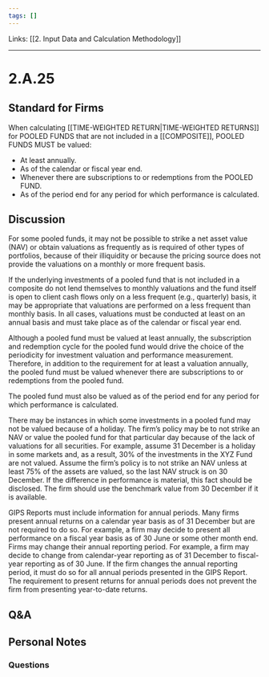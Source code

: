 ```yaml
---
tags: []
---
```

Links: [[2. Input Data and Calculation Methodology]]
___
# 2.A.25
## Standard for Firms
When calculating [[TIME-WEIGHTED RETURN|TIME-WEIGHTED RETURNS]] for POOLED FUNDS that are not included in a [[COMPOSITE]], POOLED FUNDS MUST be valued:

- At least annually.
- As of the calendar or fiscal year end.
- Whenever there are subscriptions to or redemptions from the POOLED FUND.
- As of the period end for any period for which performance is calculated.
## Discussion
For some pooled funds, it may not be possible to strike a net asset value (NAV) or obtain valuations as frequently as is required of other types of portfolios, because of their illiquidity or because the pricing source does not provide the valuations on a monthly or more frequent basis.

If the underlying investments of a pooled fund that is not included in a composite do not lend themselves to monthly valuations and the fund itself is open to client cash flows only on a less frequent (e.g., quarterly) basis, it may be appropriate that valuations are performed on a less frequent than monthly basis. In all cases, valuations must be conducted at least on an annual basis and must take place as of the calendar or fiscal year end.

Although a pooled fund must be valued at least annually, the subscription and redemption cycle for the pooled fund would drive the choice of the periodicity for investment valuation and performance measurement. Therefore, in addition to the requirement for at least a valuation annually, the pooled fund must be valued whenever there are subscriptions to or redemptions from the pooled fund.

The pooled fund must also be valued as of the period end for any period for which performance is calculated.

There may be instances in which some investments in a pooled fund may not be valued because of a holiday. The firm’s policy may be to not strike an NAV or value the pooled fund for that particular day because of the lack of valuations for all securities. For example, assume 31 December is a holiday in some markets and, as a result, 30% of the investments in the XYZ Fund are not valued. Assume the firm’s policy is to not strike an NAV unless at least 75% of the assets are valued, so the last NAV struck is on 30 December. If the difference in performance is material, this fact should be disclosed. The firm should use the benchmark value from 30 December if it is available.

GIPS Reports must include information for annual periods. Many firms present annual returns on a calendar year basis as of 31 December but are not required to do so. For example, a firm may decide to present all performance on a fiscal year basis as of 30 June or some other month end. Firms may change their annual reporting period. For example, a firm may decide to change from calendar-year reporting as of 31 December to fiscal-year reporting as of 30 June. If the firm changes the annual reporting period, it must do so for all annual periods presented in the GIPS Report. The requirement to present returns for annual periods does not prevent the firm from presenting year-to-date returns.
## Q&A

## Personal Notes

### Questions